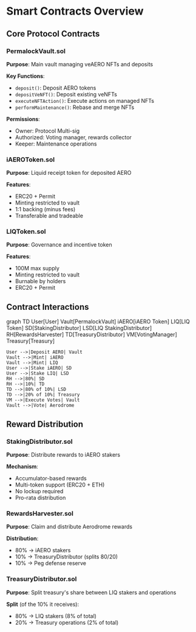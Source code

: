 # Smart Contracts Overview

## Core Protocol Contracts

### PermalockVault.sol
**Purpose**: Main vault managing veAERO NFTs and deposits

**Key Functions**:
- `deposit()`: Deposit AERO tokens
- `depositVeNFT()`: Deposit existing veNFTs
- `executeNFTAction()`: Execute actions on managed NFTs
- `performMaintenance()`: Rebase and merge NFTs

**Permissions**:
- Owner: Protocol Multi-sig
- Authorized: Voting manager, rewards collector
- Keeper: Maintenance operations

### iAEROToken.sol
**Purpose**: Liquid receipt token for deposited AERO

**Features**:
- ERC20 + Permit
- Minting restricted to vault
- 1:1 backing (minus fees)
- Transferable and tradeable

### LIQToken.sol
**Purpose**: Governance and incentive token

**Features**:
- 100M max supply
- Minting restricted to vault
- Burnable by holders
- ERC20 + Permit

## Contract Interactions
graph TD
    User[User]
    Vault[PermalockVault]
    iAERO[iAERO Token]
    LIQ[LIQ Token]
    SD[StakingDistributor]
    LSD[LIQ StakingDistributor]
    RH[RewardsHarvester]
    TD[TreasuryDistributor]
    VM[VotingManager]
    Treasury[Treasury]
    
    User -->|Deposit AERO| Vault
    Vault -->|Mint| iAERO
    Vault -->|Mint| LIQ
    User -->|Stake iAERO| SD
    User -->|Stake LIQ| LSD
    RH -->|80%| SD
    RH -->|10%| TD
    TD -->|80% of 10%| LSD
    TD -->|20% of 10%| Treasury
    VM -->|Execute Votes| Vault
    Vault -->|Vote| Aerodrome

## Reward Distribution

### StakingDistributor.sol
**Purpose**: Distribute rewards to iAERO stakers

**Mechanism**:
- Accumulator-based rewards
- Multi-token support (ERC20 + ETH)
- No lockup required
- Pro-rata distribution

### RewardsHarvester.sol
**Purpose**: Claim and distribute Aerodrome rewards

**Distribution**:
- 80% → iAERO stakers
- 10% → TreasuryDistributor (splits 80/20)
- 10% → Peg defense reserve

### TreasuryDistributor.sol
**Purpose**: Split treasury's share between LIQ stakers and operations

**Split** (of the 10% it receives):
- 80% → LIQ stakers (8% of total)
- 20% → Treasury operations (2% of total)

